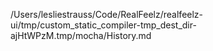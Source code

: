 /Users/lesliestrauss/Code/RealFeelz/realfeelz-ui/tmp/custom_static_compiler-tmp_dest_dir-ajHtWPzM.tmp/mocha/History.md